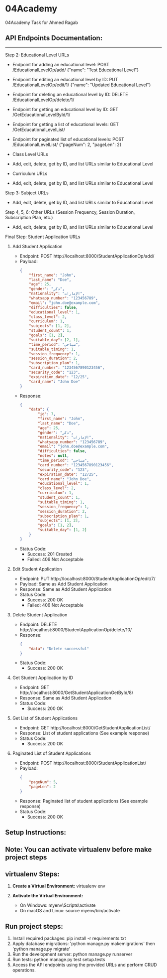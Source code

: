 # 04Academy
 04Academy Task for Ahmed Ragab

## API Endpoints Documentation:
---------------------------
Step 2: Educational Level URLs
- Endpoint for adding an educational level: POST /EducationalLevelOp/add/ {"name": "Test Educational Level"}
- Endpoint for editing an educational level by ID: PUT /EducationalLevelOp/edit/1/ {"name": "Updated Educational Level"}
- Endpoint for deleting an educational level by ID: DELETE /EducationalLevelOp/delete/1/
- Endpoint for getting an educational level by ID: GET /GetEducationalLevelById/1/
- Endpoint for getting a list of educational levels: GET /GetEducationalLevelList/
- Endpoint for paginated list of educational levels: POST /EducationalLevelList/ {"pageNum": 2, "pageLen": 2}

- Class Level URLs
- Add, edit, delete, get by ID, and list URLs similar to Educational Level

- Curriculum URLs
- Add, edit, delete, get by ID, and list URLs similar to Educational Level

Step 3: Subject URLs
- Add, edit, delete, get by ID, and list URLs similar to Educational Level

Step 4, 5, 6: Other URLs (Session Frequency, Session Duration, Subscription Plan, etc.)
- Add, edit, delete, get by ID, and list URLs similar to Educational Level

Final Step: Student Application URLs
1. Add Student Application
   - Endpoint: POST http://localhost:8000/StudentApplicationOp/add/
   - Payload:
     ```json
     {
         "first_name": "John",
         "last_name": "Doe",
         "age": 25,
         "gender": "ذكر",
         "nationality": "الإمارات",
         "whatsapp_number": "123456789",
         "email": "john.doe@example.com",
         "difficulties": false,
         "educational_level": 1,
         "class_level": 2,
         "curriculum": 1,
         "subjects": [1, 2],
         "student_count": 1,
         "goals": [1, 2],
         "suitable_day": [2, 1],
         "time_period": "صباحي",
         "suitable_timing": 1,
         "session_frequency": 1,
         "session_duration": 2,
         "subscription_plan": 1,
         "card_number": "1234567890123456",
         "security_code": "123",
         "expiration_date": "12/25",
         "card_name": "John Doe"
     }
     ```
   - Response:
     ```json
     {
         "data": {
             "id": 7,
             "first_name": "John",
             "last_name": "Doe",
             "age": 25,
             "gender": "ذكر",
             "nationality": "الإمارات",
             "whatsapp_number": "123456789",
             "email": "john.doe@example.com",
             "difficulties": false,
             "notes": null,
             "time_period": "صباحي",
             "card_number": "1234567890123456",
             "security_code": "123",
             "expiration_date": "12/25",
             "card_name": "John Doe",
             "educational_level": 1,
             "class_level": 2,
             "curriculum": 1,
             "student_count": 1,
             "suitable_timing": 1,
             "session_frequency": 1,
             "session_duration": 2,
             "subscription_plan": 1,
             "subjects": [1, 2],
             "goals": [1, 2],
             "suitable_day": [1, 2]
         }
     }
   - Status Code:
     - Success: 201 Created
     - Failed: 406 Not Acceptable

2. Edit Student Application
   - Endpoint: PUT http://localhost:8000/StudentApplicationOp/edit/7/
   - Payload: Same as Add Student Application
   - Response: Same as Add Student Application
   - Status Code:
     - Success: 200 OK
     - Failed: 406 Not Acceptable

3. Delete Student Application
   - Endpoint: DELETE http://localhost:8000/StudentApplicationOp/delete/10/
   - Response:
     ```json
     {
         "data": "Delete successful"
     }
     ```
   - Status Code:
     - Success: 200 OK

4. Get Student Application by ID
   - Endpoint: GET http://localhost:8000/GetStudentApplicationGetById/8/
   - Response: Same as Add Student Application
   - Status Code:
     - Success: 200 OK

5. Get List of Student Applications
   - Endpoint: GET http://localhost:8000/GetStudentApplicationList/
   - Response: List of student applications (See example response)
   - Status Code:
     - Success: 200 OK

6. Paginated List of Student Applications
   - Endpoint: POST http://localhost:8000/StudentApplicationList/
   - Payload:
     ```json
     {
         "pageNum": 5,
         "pageLen": 2
     }
     ```
   - Response: Paginated list of student applications (See example response)
   - Status Code:
     - Success: 200 OK

## Setup Instructions:
## Note: You can activate virtualenv before make project steps

## virtualenv Steps:
1. **Create a Virtual Environment:** 
     virtualenv env

2. **Activate the Virtual Environment:** 
     - On Windows: myenv\Scripts\activate
     - On macOS and Linux: source myenv/bin/activate

## Run project steps:
1. Install required packages: pip install -r requirements.txt
2. Apply database migrations: 'python manage.py makemigrations' then 'python manage.py migrate'
3. Run the development server: python manage.py runserver
4. Run tests: python manage.py test setup.tests
5. Access the API endpoints using the provided URLs and perform CRUD operations.
